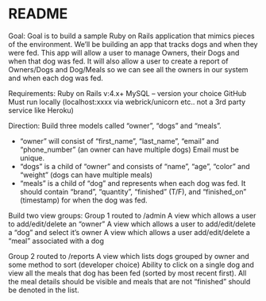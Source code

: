# README

Goal: 
Goal is to build a sample Ruby on Rails application that mimics pieces of the environment. We’ll be building an app that tracks dogs and when they were fed. This app will allow a user to manage Owners, their Dogs and when that dog was fed.  It will also allow a user to create a report of Owners/Dogs and Dog/Meals so we can see all the owners in our system and when each dog was fed.


Requirements:
Ruby on Rails v:4.x+
MySQL – version your choice
GitHub
Must run locally (localhost:xxxx via webrick/unicorn etc..  not a 3rd party service like Heroku)


Direction:
Build three models called “owner”, “dogs” and “meals”.
-	“owner” will consist of “first_name”, “last_name”, “email” and “phone_number” (an owner can have multiple dogs) Email must be unique.
-	“dogs” is a child of “owner” and consists of “name”, “age”, “color” and “weight” (dogs can have multiple meals)
-	“meals” is a child of “dog” and represents when each dog was fed. It should contain “brand”, “quantity”, “finished” (T/F), and “finished_on” (timestamp) for when the dog was fed.

Build two view groups:
Group 1 routed to /admin 
A view which allows a user to add/edit/delete an “owner”
A view which allows a user to add/edit/delete a “dog” and select it’s owner
A view which allows a user add/edit/delete a “meal” associated with a dog

Group 2 routed to /reports
	A view which lists dogs grouped by owner and some method to sort (developer choice)
	Ability to click on a single dog and view all the meals that dog has been fed (sorted by most recent first). All the meal details should be visible and meals that are not “finished” should be denoted in the list. 

 

